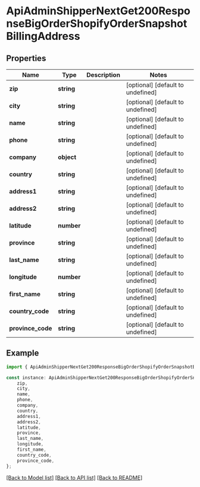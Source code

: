 # ApiAdminShipperNextGet200ResponseBigOrderShopifyOrderSnapshotBillingAddress


## Properties

Name | Type | Description | Notes
------------ | ------------- | ------------- | -------------
**zip** | **string** |  | [optional] [default to undefined]
**city** | **string** |  | [optional] [default to undefined]
**name** | **string** |  | [optional] [default to undefined]
**phone** | **string** |  | [optional] [default to undefined]
**company** | **object** |  | [optional] [default to undefined]
**country** | **string** |  | [optional] [default to undefined]
**address1** | **string** |  | [optional] [default to undefined]
**address2** | **string** |  | [optional] [default to undefined]
**latitude** | **number** |  | [optional] [default to undefined]
**province** | **string** |  | [optional] [default to undefined]
**last_name** | **string** |  | [optional] [default to undefined]
**longitude** | **number** |  | [optional] [default to undefined]
**first_name** | **string** |  | [optional] [default to undefined]
**country_code** | **string** |  | [optional] [default to undefined]
**province_code** | **string** |  | [optional] [default to undefined]

## Example

```typescript
import { ApiAdminShipperNextGet200ResponseBigOrderShopifyOrderSnapshotBillingAddress } from '@heavygee/arda-api-sdk';

const instance: ApiAdminShipperNextGet200ResponseBigOrderShopifyOrderSnapshotBillingAddress = {
    zip,
    city,
    name,
    phone,
    company,
    country,
    address1,
    address2,
    latitude,
    province,
    last_name,
    longitude,
    first_name,
    country_code,
    province_code,
};
```

[[Back to Model list]](../README.md#documentation-for-models) [[Back to API list]](../README.md#documentation-for-api-endpoints) [[Back to README]](../README.md)
